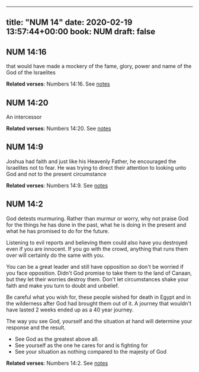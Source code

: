 
---
title: "NUM 14"
date: 2020-02-19 13:57:44+00:00
book: NUM
draft: false
---

## NUM 14:16

that would have made a mockery of the fame, glory, power and name of the God of the Israelites

**Related verses**: Numbers 14:16. See [notes](https://my.bible.com/notes/3367729692182045571)


## NUM 14:20

An intercessor

**Related verses**: Numbers 14:20. See [notes](https://my.bible.com/notes/2558465488355844217)


## NUM 14:9

Joshua had faith and just like his Heavenly Father, he encouraged the Israelites not to fear. He was trying to direct their attention to looking unto God and not to the present circumstance

**Related verses**: Numbers 14:9. See [notes](https://my.bible.com/notes/2558457826746556516)


## NUM 14:2

God detests murmuring. Rather than murmur or worry, why not praise God for the things he has done in the past, what he is doing in the present and what he has promised to do for the future.

Listening to evil reports and believing them  could also have you destroyed even if you are innocent. If you go with the crowd, anything that runs them over will certainly do the same with you.

You can be a great leader and still have opposition so don't be worried if you face opposition. Didn't God promise to take them to the land of Canaan, but they let their worries destroy them. Don't let circumstances shake your faith and make you turn to doubt and unbelief.

Be careful what you wish for, these people wished for death in Egypt and in the wilderness after God had brought them out of it. A journey that wouldn't have lasted 2 weeks ended up as a 40 year journey.

The way you see God, yourself and the situation at hand will determine your response and the result.

- See God as the greatest above all.
- See yourself as the one he cares for and is fighting for 
- See your situation as nothing compared to the majesty of God

**Related verses**: Numbers 14:2. See [notes](https://my.bible.com/notes/2556025969773896331)

